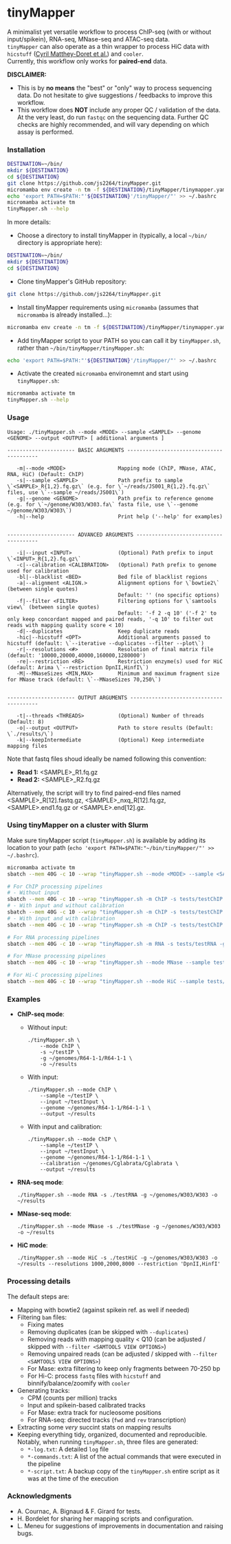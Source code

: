 # tinyMapper 

A minimalist yet versatile workflow to process ChIP-seq (with or without input/spikein), RNA-seq, MNase-seq and ATAC-seq data.  
`tinyMapper` can also operate as a thin wrapper to process HiC data with `hicstuff` ([Cyril Matthey-Doret et al.](http://doi.org/10.5281/zenodo.4066363)) and `cooler`.  
Currently, this workflow only works for **paired-end** data. 

**DISCLAIMER:** 

- This is by **no means** the "best" or "only" way to process sequencing data. Do not hesitate to give suggestions / feedbacks to improve this workflow.
- This workflow does **NOT** include any proper QC / validation of the data. At the very least, do run `fastqc` on the sequencing data. Further QC checks are highly recommended, and will vary depending on which assay is performed. 

### Installation

```sh
DESTINATION=~/bin/
mkdir ${DESTINATION} 
cd ${DESTINATION}
git clone https://github.com/js2264/tinyMapper.git
micromamba env create -n tm -f ${DESTINATION}/tinyMapper/tinymapper.yaml
echo 'export PATH=$PATH:"'${DESTINATION}'/tinyMapper/"' >> ~/.bashrc
micromamba activate tm
tinyMapper.sh --help
```

In more details: 

- Choose a directory to install tinyMapper in (typically, a local `~/bin/` directory is appropriate here): 

```sh
DESTINATION=~/bin/
mkdir ${DESTINATION} 
cd ${DESTINATION}
```

- Clone tinyMapper's GitHub repository:

```sh
git clone https://github.com/js2264/tinyMapper.git
```

- Install tinyMapper requirements using `micromamba` (assumes that `micromamba` is already installed...):

```sh
micromamba env create -n tm -f ${DESTINATION}/tinyMapper/tinymapper.yaml
```

- Add tinyMapper script to your PATH so you can call it by `tinyMapper.sh`, rather than `~/bin/tinyMapper/tinyMapper.sh`:

```sh
echo 'export PATH=$PATH:"'${DESTINATION}'/tinyMapper/"' >> ~/.bashrc
```

- Activate the created `micromamba` environemnt and start using `tinyMapper.sh`: 

```sh
micromamba activate tm
tinyMapper.sh --help
```

### Usage 

```
Usage: ./tinyMapper.sh --mode <MODE> --sample <SAMPLE> --genome <GENOME> --output <OUTPUT> [ additional arguments ]

---------------------- BASIC ARGUMENTS -----------------------------------------

   -m|--mode <MODE>                 Mapping mode (ChIP, MNase, ATAC, RNA, HiC) (Default: ChIP)
   -s|--sample <SAMPLE>             Path prefix to sample \`<SAMPLE>_R{1,2}.fq.gz\` (e.g. for \`~/reads/JS001_R{1,2}.fq.gz\` files, use \`--sample ~/reads/JS001\`)
   -g|--genome <GENOME>             Path prefix to reference genome (e.g. for \`~/genome/W303/W303.fa\` fasta file, use \`--genome ~/genome/W303/W303\`)
   -h|--help                        Print help ('--help' for examples)


---------------------- ADVANCED ARGUMENTS --------------------------------------

   -i|--input <INPUT>               (Optional) Path prefix to input \`<INPUT>_R{1,2}.fq.gz\`
   -c|--calibration <CALIBRATION>   (Optional) Path prefix to genome used for calibration
   -bl|--blacklist <BED>            Bed file of blacklist regions
   -a|--alignment <ALIGN.>          Alignment options for \`bowtie2\` (between single quotes)
                                    Default: '' (no specific options)
   -f|--filter <FILTER>             Filtering options for \`samtools view\` (between single quotes)
                                    Default: '-f 2 -q 10' ('-f 2' to only keep concordant mapped and paired reads, '-q 10' to filter out reads with mapping quality score < 10)
   -d|--duplicates                  Keep duplicate reads
   -hic|--hicstuff <OPT>            Additional arguments passed to hicstuff (default: \`--iterative --duplicates --filter --plot\`)
   -r|--resolutions <#>             Resolution of final matrix file (default: '10000,20000,40000,160000,1280000')
   -re|--restriction <RE>           Restriction enzyme(s) used for HiC (default: Arima \`--restriction DpnII,HinfI\`)
   -M|--MNaseSizes <MIN,MAX>        Minimum and maximum fragment size for MNase track (default: \`--MNaseSizes 70,250\`)


---------------------- OUTPUT ARGUMENTS ----------------------------------------

   -t|--threads <THREADS>           (Optional) Number of threads (Default: 8)
   -o|--output <OUTPUT>             Path to store results (Default: \`./results/\`)
   -k|--keepIntermediate            (Optional) Keep intermediate mapping files
```

Note that fastq files shoud ideally be named following this convention:
   
- **Read 1:** \<SAMPLE\>_R1.fq.gz
- **Read 2:** \<SAMPLE\>_R2.fq.gz

Alternatively, the script will try to find paired-end files named \<SAMPLE\>_R[12].fastq.gz, \<SAMPLE\>_nxq_R[12].fq.gz, \<SAMPLE\>.end1.fq.gz or \<SAMPLE\>.end[12].gz. 

### Using tinyMapper on a cluster with Slurm

Make sure tinyMapper script (`tinyMapper.sh`) is available by adding its location to your path (`echo 'export PATH=$PATH:"~/bin/tinyMapper/"' >> ~/.bashrc`).

```sh
micromamba activate tm
sbatch --mem 40G -c 10 --wrap "tinyMapper.sh --mode <MODE> --sample <SAMPLE> --genome <GENOME> --output <OUTPUT> --threads 8"

# For ChIP processing pipelines
# - Without input
sbatch --mem 40G -c 10 --wrap "tinyMapper.sh -m ChIP -s tests/testChIP -g ~/appascratch/genomes/S288c/S288c  --threads 8"
# - With input and without calibration
sbatch --mem 40G -c 10 --wrap "tinyMapper.sh -m ChIP -s tests/testChIP.IP -i tests/testChIP.input -g ~/appascratch/genomes/S288c/S288c  --threads 8"
# - With input and with calibration
sbatch --mem 40G -c 10 --wrap "tinyMapper.sh -m ChIP -s tests/testChIP.IP -i tests/testChIP.input -g ~/appascratch/genomes/S288c/S288c -c ~/appascratch/genomes/CBS138/CBS138 --threads 8"

# For RNA processing pipelines
sbatch --mem 40G -c 10 --wrap "tinyMapper.sh -m RNA -s tests/testRNA -g ~/appascratch/genomes/S288c/S288c --threads 8"

# For MNase processing pipelines
sbatch --mem 40G -c 10 --wrap "tinyMapper.sh --mode MNase --sample tests/testMNase --genome ~/appascratch/genomes/S288c/S288c --threads 8"

# For Hi-C processing pipelines
sbatch --mem 40G -c 10 --wrap "tinyMapper.sh --mode HiC --sample tests/testHiC --genome ~/appascratch/genomes/S288c/S288c --threads 8"
```

### Examples

* **ChIP-seq mode**:

    - Without input:

        ```
        ./tinyMapper.sh \
            --mode ChIP \
            -s ~/testIP \
            -g ~/genomes/R64-1-1/R64-1-1 \
            -o ~/results
        ```
    
    - With input:

        ```
        ./tinyMapper.sh --mode ChIP \
            --sample ~/testIP \
            --input ~/testInput \
            --genome ~/genomes/R64-1-1/R64-1-1 \
            --output ~/results
        ```
    
    - With input and calibration:

        ```
        ./tinyMapper.sh --mode ChIP \
            --sample ~/testIP \
            --input ~/testInput \
            --genome ~/genomes/R64-1-1/R64-1-1 \
            --calibration ~/genomes/Cglabrata/Cglabrata \
            --output ~/results
        ```
    
* **RNA-seq mode**:

    ```
    ./tinyMapper.sh --mode RNA -s ./testRNA -g ~/genomes/W303/W303 -o ~/results
    ```

* **MNase-seq mode**:

    ```
    ./tinyMapper.sh --mode MNase -s ./testMNase -g ~/genomes/W303/W303 -o ~/results
    ```

* **HiC mode**:

    ```
    ./tinyMapper.sh --mode HiC -s ./testHiC -g ~/genomes/W303/W303 -o ~/results --resolutions 1000,2000,8000 --restriction 'DpnII,HinfI'
    ```

### Processing details

The default steps are: 

- Mapping with bowtie2 (against spikein ref. as well if needed)
- Filtering `bam` files: 
    - Fixing mates
    - Removing duplicates (can be skipped with `--duplicates`)
    - Removing reads with mapping quality < Q10 (can be adjusted / skipped with `--filter <SAMTOOLS VIEW OPTIONS>`)
    - Removing unpaired reads (can be adjusted / skipped with `--filter <SAMTOOLS VIEW OPTIONS>`)
    - For Mase: extra filtering to keep only fragments between 70-250 bp
    - For Hi-C: process `fastq` files with `hicstuff` and binnify/balance/zoomify with `cooler`
- Generating tracks: 
    - CPM (counts per million) tracks
    - Input and spikein-based calibrated tracks 
    - For Mase: extra track for nucleosome positions
    - For RNA-seq: directed tracks (`fwd` and `rev` transcription)
- Extracting some *very* succint stats on mapping results
- Keeping everything tidy, organized, documented and reproducible. Notably, when running `tinyMapper.sh`, three files are generated: 
    - `*-log.txt`: A detailed `log` file
    - `*-commands.txt`: A list of the actual commands that were executed in the pipeline
    - `*-script.txt`: A backup copy of the `tinyMapper.sh` entire script as it was at the time of the execution

### Acknowledgments

- A. Cournac, A. Bignaud & F. Girard for tests.
- H. Bordelet for sharing her mapping scripts and configuration. 
- L. Meneu for suggestions of improvements in documentation and raising bugs.

